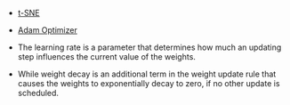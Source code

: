 
- [t-SNE](https://en.wikipedia.org/wiki/T-distributed_stochastic_neighbor_embedding)
- [Adam Optimizer](https://machinelearningmastery.com/adam-optimization-algorithm-for-deep-learning/)

- The learning rate is a parameter that determines how much an updating step influences the current value of the weights. 
- While weight decay is an additional term in the weight update rule that causes the weights to exponentially decay to zero, if no other update is scheduled.